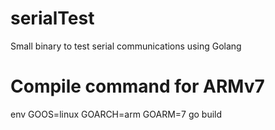 # serialTest
Small binary to test serial communications using Golang
# Compile command for ARMv7
env GOOS=linux GOARCH=arm GOARM=7 go build
